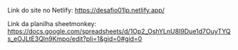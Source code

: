 Link do site no Netlify: https://desafio01lp.netlify.app/

Link da planilha sheetmonkey: https://docs.google.com/spreadsheets/d/1Op2_OshYLnU8I9Due1d7OuyTYQs_eOJLtE3Qln9Kmpo/edit?pli=1&gid=0#gid=0
